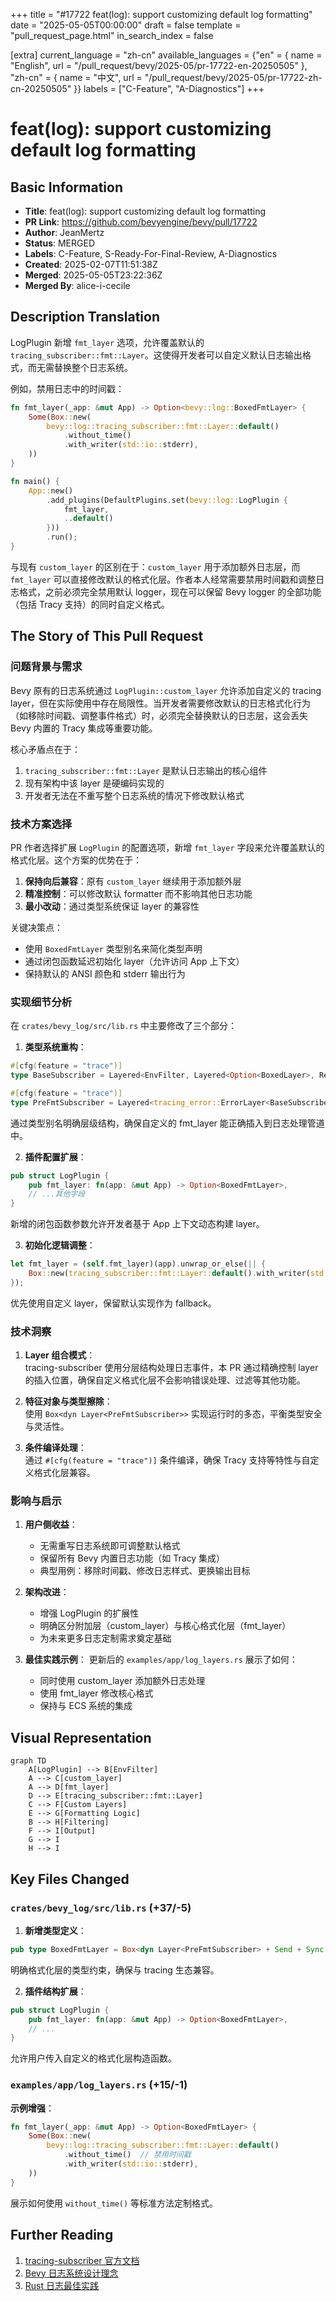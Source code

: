 +++
title = "#17722 feat(log): support customizing default log formatting"
date = "2025-05-05T00:00:00"
draft = false
template = "pull_request_page.html"
in_search_index = false

[extra]
current_language = "zh-cn"
available_languages = {"en" = { name = "English", url = "/pull_request/bevy/2025-05/pr-17722-en-20250505" }, "zh-cn" = { name = "中文", url = "/pull_request/bevy/2025-05/pr-17722-zh-cn-20250505" }}
labels = ["C-Feature", "A-Diagnostics"]
+++

# feat(log): support customizing default log formatting

## Basic Information
- **Title**: feat(log): support customizing default log formatting  
- **PR Link**: https://github.com/bevyengine/bevy/pull/17722  
- **Author**: JeanMertz  
- **Status**: MERGED  
- **Labels**: C-Feature, S-Ready-For-Final-Review, A-Diagnostics  
- **Created**: 2025-02-07T11:51:38Z  
- **Merged**: 2025-05-05T23:22:36Z  
- **Merged By**: alice-i-cecile  

## Description Translation
LogPlugin 新增 `fmt_layer` 选项，允许覆盖默认的 `tracing_subscriber::fmt::Layer`。这使得开发者可以自定义默认日志输出格式，而无需替换整个日志系统。

例如，禁用日志中的时间戳：

```rust
fn fmt_layer(_app: &mut App) -> Option<bevy::log::BoxedFmtLayer> {
    Some(Box::new(
        bevy::log::tracing_subscriber::fmt::Layer::default()
            .without_time()
            .with_writer(std::io::stderr),
    ))
}

fn main() {
    App::new()
        .add_plugins(DefaultPlugins.set(bevy::log::LogPlugin {
            fmt_layer,
            ..default()
        }))
        .run();
}
```

与现有 `custom_layer` 的区别在于：`custom_layer` 用于添加额外日志层，而 `fmt_layer` 可以直接修改默认的格式化层。作者本人经常需要禁用时间戳和调整日志格式，之前必须完全禁用默认 logger，现在可以保留 Bevy logger 的全部功能（包括 Tracy 支持）的同时自定义格式。

## The Story of This Pull Request

### 问题背景与需求
Bevy 原有的日志系统通过 `LogPlugin::custom_layer` 允许添加自定义的 tracing layer，但在实际使用中存在局限性。当开发者需要修改默认的日志格式化行为（如移除时间戳、调整事件格式）时，必须完全替换默认的日志层，这会丢失 Bevy 内置的 Tracy 集成等重要功能。

核心矛盾点在于：
1. `tracing_subscriber::fmt::Layer` 是默认日志输出的核心组件
2. 现有架构中该 layer 是硬编码实现的
3. 开发者无法在不重写整个日志系统的情况下修改默认格式

### 技术方案选择
PR 作者选择扩展 `LogPlugin` 的配置选项，新增 `fmt_layer` 字段来允许覆盖默认的格式化层。这个方案的优势在于：

1. **保持向后兼容**：原有 `custom_layer` 继续用于添加额外层
2. **精准控制**：可以修改默认 formatter 而不影响其他日志功能
3. **最小改动**：通过类型系统保证 layer 的兼容性

关键决策点：
- 使用 `BoxedFmtLayer` 类型别名来简化类型声明
- 通过闭包函数延迟初始化 layer（允许访问 App 上下文）
- 保持默认的 ANSI 颜色和 stderr 输出行为

### 实现细节分析
在 `crates/bevy_log/src/lib.rs` 中主要修改了三个部分：

1. **类型系统重构**：
```rust
#[cfg(feature = "trace")]
type BaseSubscriber = Layered<EnvFilter, Layered<Option<BoxedLayer>, Registry>>;

#[cfg(feature = "trace")]
type PreFmtSubscriber = Layered<tracing_error::ErrorLayer<BaseSubscriber>, BaseSubscriber>;
```
通过类型别名明确层级结构，确保自定义的 fmt_layer 能正确插入到日志处理管道中。

2. **插件配置扩展**：
```rust
pub struct LogPlugin {
    pub fmt_layer: fn(app: &mut App) -> Option<BoxedFmtLayer>,
    // ...其他字段
}
```
新增的闭包函数参数允许开发者基于 App 上下文动态构建 layer。

3. **初始化逻辑调整**：
```rust
let fmt_layer = (self.fmt_layer)(app).unwrap_or_else(|| {
    Box::new(tracing_subscriber::fmt::Layer::default().with_writer(std::io::stderr)
});
```
优先使用自定义 layer，保留默认实现作为 fallback。

### 技术洞察
1. **Layer 组合模式**：  
   tracing-subscriber 使用分层结构处理日志事件，本 PR 通过精确控制 layer 的插入位置，确保自定义格式化层不会影响错误处理、过滤等其他功能。

2. **特征对象与类型擦除**：  
   使用 `Box<dyn Layer<PreFmtSubscriber>>` 实现运行时的多态，平衡类型安全与灵活性。

3. **条件编译处理**：  
   通过 `#[cfg(feature = "trace")]` 条件编译，确保 Tracy 支持等特性与自定义格式化层兼容。

### 影响与启示
1. **用户侧收益**：
   - 无需重写日志系统即可调整默认格式
   - 保留所有 Bevy 内置日志功能（如 Tracy 集成）
   - 典型用例：移除时间戳、修改日志样式、更换输出目标

2. **架构改进**：
   - 增强 LogPlugin 的扩展性
   - 明确区分附加层（custom_layer）与核心格式化层（fmt_layer）
   - 为未来更多日志定制需求奠定基础

3. **最佳实践示例**：
   更新后的 `examples/app/log_layers.rs` 展示了如何：
   - 同时使用 custom_layer 添加额外日志处理
   - 使用 fmt_layer 修改核心格式
   - 保持与 ECS 系统的集成

## Visual Representation

```mermaid
graph TD
    A[LogPlugin] --> B[EnvFilter]
    A --> C[custom_layer]
    A --> D[fmt_layer]
    D --> E[tracing_subscriber::fmt::Layer]
    C --> F[Custom Layers]
    E --> G[Formatting Logic]
    B --> H[Filtering]
    F --> I[Output]
    G --> I
    H --> I
```

## Key Files Changed

### `crates/bevy_log/src/lib.rs` (+37/-5)
1. **新增类型定义**：
```rust
pub type BoxedFmtLayer = Box<dyn Layer<PreFmtSubscriber> + Send + Sync + 'static;
```
明确格式化层的类型约束，确保与 tracing 生态兼容。

2. **插件结构扩展**：
```rust
pub struct LogPlugin {
    pub fmt_layer: fn(app: &mut App) -> Option<BoxedFmtLayer>,
    // ...
}
```
允许用户传入自定义的格式化层构造函数。

### `examples/app/log_layers.rs` (+15/-1)
**示例增强**：
```rust
fn fmt_layer(_app: &mut App) -> Option<BoxedFmtLayer> {
    Some(Box::new(
        bevy::log::tracing_subscriber::fmt::Layer::default()
            .without_time()  // 禁用时间戳
            .with_writer(std::io::stderr),
    ))
}
```
展示如何使用 `without_time()` 等标准方法定制格式。

## Further Reading
1. [tracing-subscriber 官方文档](https://docs.rs/tracing-subscriber/latest/tracing_subscriber/)
2. [Bevy 日志系统设计理念](https://bevyengine.org/learn/book/getting-started/logging/)
3. [Rust 日志最佳实践](https://www.lpalmieri.com/posts/2020-09-27-zero-to-production-4-are-we-observable-yet/)